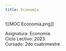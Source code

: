 ```yaml
---
title: Economía
---
```


![[MOC Economía.png]]

Asignatura: Economía. \
Ciclo Lectivo: 2023. \
Cursado: 2do cuatrimestre.
